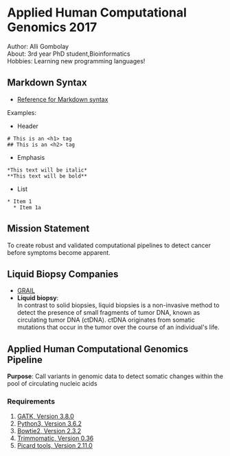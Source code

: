 # Applied Human Computational Genomics 2017

Author: Alli Gombolay  
About: 3rd year PhD student,Bioinformatics  
Hobbies: Learning new programming languages!

## Markdown Syntax
* [Reference for Markdown syntax](https://guides.github.com/features/mastering-markdown/)

Examples:
* Header
```
# This is an <h1> tag
## This is an <h2> tag
```
* Emphasis
```
*This text will be italic*
**This text will be bold**
```
* List
```
* Item 1
  * Item 1a
```

## Mission Statement
To create robust and validated computational pipelines to detect cancer before symptoms become apparent.

## Liquid Biopsy Companies
* [GRAIL](https://grail.com/science/)
* **Liquid biopsy**:  
In contrast to solid biopsies, liquid biopsies is a non-invasive method to detect the presence of small fragments of tumor DNA, known as circulating tumor DNA (ctDNA). ctDNA originates from somatic mutations that occur in the tumor over the course of an individual's life.

## Applied Human Computational Genomics Pipeline
**Purpose**: Call variants in genomic data to detect somatic changes within the pool of circulating nucleic acids

### Requirements

1. [GATK, Version 3.8.0](https://software.broadinstitute.org/gatk/download/)
2. [Python3, Version 3.6.2](https://www.python.org/downloads/)
3. [Bowtie2, Version 2.3.2](http://bowtie-bio.sourceforge.net/bowtie2/index.shtml)
4. [Trimmomatic, Version 0.36](http://www.usadellab.org/cms/?page=trimmomatic)
5. [Picard tools, Version 2.11.0](http://broadinstitute.github.io/picard/)
